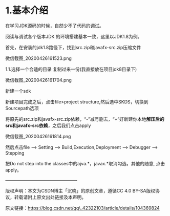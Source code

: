 # 1.基本介绍

在学习JDK源码的时候，自然少不了代码的调试。

阅读与调试各个版本JDK 的环境搭建基本一致，这里以JDK1.8为例。

首先，在安装的jdk1.8路径下，找到src.zip和javafx-src.zip压缩文件

微信截图\_20200426161523.png

1.1.选择一个合适的目录 复制过来一份\(我直接放在项目jdk8目录下\)

微信截图\_20200426161704.png

新建一个sdk

新建项目完成之后，点击file&gt;project structure,然后选中SKDS，切换到Sourcepath选项

将原先的src.zip和javafx-src.zip依赖，“-”减号删去，“+”好新建你本地**解压后的src和javafx-src依赖**，之后我们点击apply

微信截图\_20200426161814.png

然后点击file --&gt; Setting --&gt; Build,Execution,Deployment --&gt; Debugger --&gt; Stepping

把Do not step into the classes中的ajva.\*，javax.\*取消勾选，其他的随意, 点击apply。

————————————————

版权声明：本文为CSDN博主「沉晓」的原创文章，遵循CC 4.0 BY-SA版权协议，转载请附上原文出处链接及本声明。

原文链接：https://blog.csdn.net/qq\_42322103/article/details/104369824


